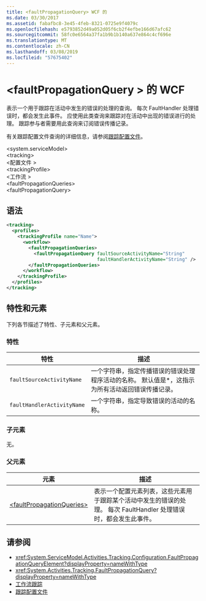 ```yaml
---
title: <faultPropagationQuery> WCF 的
ms.date: 03/30/2017
ms.assetid: fabafbc8-3e45-4feb-8321-0725e9f4079c
ms.openlocfilehash: e5793852d49a052d05f6cb2f4efbe166d67afc62
ms.sourcegitcommit: 58fc0e6564a37fa1b9b1b140a637e864c4cf696e
ms.translationtype: MT
ms.contentlocale: zh-CN
ms.lasthandoff: 03/08/2019
ms.locfileid: "57675402"
---
```

# <a name="faultpropagationquery-of-wcf"></a>\<faultPropagationQuery > 的 WCF

表示一个用于跟踪在活动中发生的错误的处理的查询。  每次 FaultHandler 处理错误时，都会发生此事件。 应使用此类查询来跟踪对在活动中出现的错误进行的处理。 跟踪参与者需要用此查询来订阅错误传播记录。

有关跟踪配置文件查询的详细信息，请参阅[跟踪配置文件](../../../../../docs/framework/windows-workflow-foundation/tracking-profiles.md)。

\<system.serviceModel>\
\<tracking>\
\<配置文件 > \
\<trackingProfile>\
\<工作流 > \
\<faultPropagationQueries>\
\<faultPropagationQuery>

## <a name="syntax"></a>语法

```xml
<tracking>
  <profiles>
    <trackingProfile name="Name">
      <workflow>
        <faultPropagationQueries>
          <faultPropagationQuery faultSourceActivityName="String"
                                 faultHandlerActivityName="String" />
        </faultPropagationQueries>
      </workflow>
    </trackingProfile>
  </profiles>
</tracking>
```

## <a name="attributes-and-elements"></a>特性和元素

下列各节描述了特性、子元素和父元素。

### <a name="attributes"></a>特性

|特性|描述|
|---------------|-----------------|
|`faultSourceActivityName`|一个字符串，指定传播错误的错误处理程序活动的名称。 默认值是\*，这指示为所有活动返回错误传播记录。|
|`faultHandlerActivityName`|一个字符串，指定导致错误的活动的名称。|

### <a name="child-elements"></a>子元素

无。

### <a name="parent-elements"></a>父元素

|元素|描述|
|-------------|-----------------|
|[\<faultPropagationQueries>](faultpropagationqueries-of-wcf.md)|表示一个配置元素列表，这些元素用于跟踪某个活动中发生的错误的处理。  每次 FaultHandler 处理错误时，都会发生此事件。|

## <a name="see-also"></a>请参阅

- <xref:System.ServiceModel.Activities.Tracking.Configuration.FaultPropagationQueryElement?displayProperty=nameWithType>
- <xref:System.Activities.Tracking.FaultPropagationQuery?displayProperty=nameWithType>
- [工作流跟踪](../../../../../docs/framework/windows-workflow-foundation/workflow-tracking-and-tracing.md)
- [跟踪配置文件](../../../../../docs/framework/windows-workflow-foundation/tracking-profiles.md)
